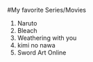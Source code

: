 #My favorite Series/Movies
1. Naruto
2. Bleach
3. Weathering with you
4. kimi no nawa
5. Sword Art Online
